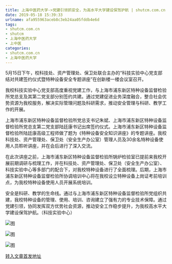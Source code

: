 ```yaml
---
title: 上海中医药大学->党建引领抓安全，为高水平大学建设保驾护航 | shutcm.com.cn
date: 2019-05-18 15:39:33
urlname: afa955963aceb8c3eb24aa05fddb4e6d
tags: 
- shutcm.com.cn
- shutcm
- 上海中医药大学
- 上中医
categories:
- shutcm.com.cn
- 上海中医药大学
---
```



5月15日下午，校科技处、资产管理处、保卫处联合主办的“科技实验中心党支部结对共建签约仪式暨特种设备安全专题讲座”在创新楼一楼会议室召开。

我校科技实验中心党支部高度重视党建工作，与上海市浦东新区特种设备监督检验所党总支及其第二党支部分别签约共建。通过党建促进业务深度融合，整合社会优势资源为我校服务，解决实际管理问题及科研需求，推动安全管理与科研、教学工作的开展。

上海市浦东新区特种设备监督检验所党总支书记朱斌、上海市浦东新区特种设备监督检验所党总支第二党支部陆廷康书记出席签约仪式。上海市浦东新区特种设备监督检验所陆廷康高级工程师做了题为《特种设备安全知识讲座》的专题讲座。我校科技处、资产管理处、保卫处（安全生产办公室）管理人员及30余名特种设备使用人员聆听讲座，并在会后进行了深入交流。

在此次讲座之前，上海市浦东新区特种设备监督检验所锅炉检验室已提前来我校开展前期调研与梳理工作，并在科技处、资产管理处、保卫处（安全生产办公室）、科技实验中心等多部门的配合下，对我校特种设备进行了全面梳理。后期，上海市浦东新区特种设备监督检验所协调培训中心将在我校设立特种设备上岗证考前培训点，为我校特种设备使用人员开展系统培训。

安全是科研、教学的生命线。通过与上海市浦东新区特种设备监督检验所党组织共建，我校特种设备的管理、使用、培训、咨询建立了强有力的专业技术保障。通过党建引领，协同发挥双方优势社会资源，推动安全工作稳步提升，为我校高水平大学建设保驾护航。（科技实验中心）



![图](http://www.shutcm.edu.cn/_upload/article/images/15/5c/29d7374242da897fd6fd37294010/f9d722d8-ae5c-4baf-b7ba-351d91a31b20.jpg)

![图](http://www.shutcm.edu.cn/_upload/article/images/15/5c/29d7374242da897fd6fd37294010/4c01f7dd-baa7-49eb-843c-52510379804b.jpg)

![图](http://www.shutcm.edu.cn/_upload/article/images/15/5c/29d7374242da897fd6fd37294010/91c2ddf6-0b3a-4623-83a9-b0cdddcea63e.jpg)

[转入文章首发地址](http://www.shutcm.edu.cn/2019/0518/c973a104489/page.htm)